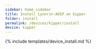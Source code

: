 ```yaml
---
sidebar: home_sidebar
title: Install Lynnrin-AOSP on kipper
folder: install
permalink: /devices/kipper/install
device: kipper
---
```

{% include templates/device_install.md %}
